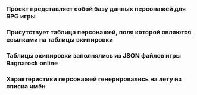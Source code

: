 ### Проект представляет собой базу данных персонажей для RPG игры  
### Присутствует таблица персонажей, поля которой являются ссылками на таблицы экипировки  
### Таблицы экипировки заполнялись из JSON файлов игры Ragnarock online  
### Характеристики персонажей генерировались на лету из списка имён  
